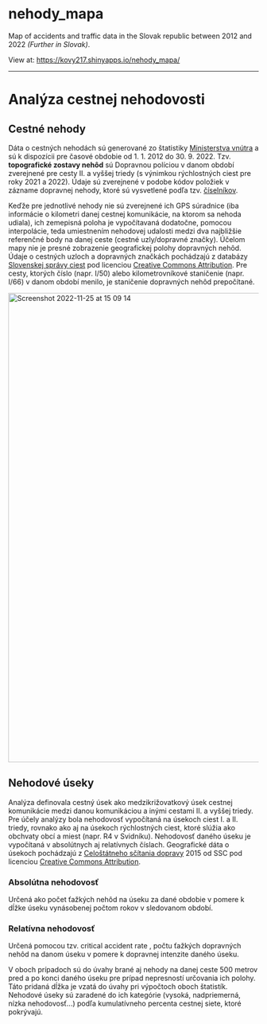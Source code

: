 # nehody_mapa

Map of accidents and traffic data in the Slovak republic between 2012 and 2022 *(Further in Slovak)*.

View at: https://kovy217.shinyapps.io/nehody_mapa/ 

---

# Analýza cestnej nehodovosti

## Cestné nehody	
Dáta o cestných nehodách sú generované zo štatistiky [Ministerstva vnútra](https://www.minv.sk/?kompletna-statistika) a sú k dispozícii pre časové obdobie od 1. 1. 2012 do 30. 9. 2022. Tzv. **topografické zostavy nehôd** sú Dopravnou políciou v danom období zverejnené pre cesty II. a vyššej triedy (s výnimkou rýchlostných ciest pre roky 2021 a 2022). Údaje sú zverejnené v podobe kódov položiek v zázname dopravnej nehody, ktoré sú vysvetlené podľa tzv. [číselníkov](https://www.minv.sk/lnisdn/statistika/20191003_195619.453_2019-09-MS/statistika/vysvetlivky.html).

Keďže pre jednotlivé nehody nie sú zverejnené ich GPS súradnice (iba informácie o kilometri danej cestnej komunikácie, na ktorom sa nehoda udiala), ich zemepisná poloha je vypočítavaná dodatočne, pomocou interpolácie, teda umiestnením nehodovej udalosti medzi dva najbližšie referenčné body na danej ceste (cestné uzly/dopravné značky). Účelom mapy nie je presné zobrazenie geografickej polohy dopravných nehôd. Údaje o cestných uzloch a dopravných značkách pochádzajú z databázy [Slovenskej správy ciest](https://www.cdb.sk/sk/statisticke-vystupy.alej) pod licenciou [Creative Commons Attribution](http://opendefinition.org/licenses/cc-by/). Pre cesty, ktorých číslo (napr. I/50) alebo kilometrovníkové staničenie (napr. I/66) v danom období menilo, je staničenie dopravných nehôd prepočítané. 

<img width="943" alt="Screenshot 2022-11-25 at 15 09 14" src="https://user-images.githubusercontent.com/47066564/204002379-1a7b4c79-c067-4da8-a412-dea6cb74862b.png">


## Nehodové úseky

Analýza definovala cestný úsek ako medzikrižovatkový úsek cestnej komunikácie medzi danou komunikáciou a inými cestami II. a vyššej triedy. Pre účely analýzy bola nehodovosť vypočítaná na úsekoch ciest I. a II. triedy, rovnako ako aj na úsekoch rýchlostných ciest, ktoré slúžia ako obchvaty obcí a miest (napr. R4 v Svidníku). Nehodovosť daného úseku je vypočítaná v absolútnych aj relatívnych číslach. Geografické dáta o úsekoch pochádzajú z [Celoštátneho sčítania dopravy](https://www.ssc.sk/sk/cinnosti/rozvoj-cestnej-siete/dopravne-inzinierstvo.ssc) 2015 od SSC pod licenciou [Creative Commons Attribution](http://opendefinition.org/licenses/cc-by/).

### Absolútna nehodovosť
Určená ako počet ťažkých nehôd na úseku za dané obdobie v pomere k dĺžke úseku vynásobenej počtom rokov v sledovanom období. 

### Relatívna nehodovosť
Určená pomocou tzv. critical accident rate , počtu ťažkých dopravných nehôd na danom úseku v pomere k dopravnej intenzite daného úseku.

V oboch prípadoch sú do úvahy brané aj nehody na danej ceste 500 metrov pred a po konci daného úseku pre prípad nepresností určovania ich polohy. Táto pridaná dĺžka je vzatá do úvahy pri výpočtoch oboch štatistík. Nehodové úseky sú zaradené do ich kategórie (vysoká, nadpriemerná, nízka nehodovosť...) podľa kumulatívneho percenta cestnej siete, ktoré pokrývajú.
